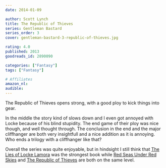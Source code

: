 ```yaml
---
date: 2014-01-09

author: Scott Lynch
title: The Republic of Thieves
series: Gentleman Bastard
series_order: 3
cover: gentleman-bastard-3-republic-of-thieves.jpg

rating: 4.0
published: 2013
goodreads_id: 2890090

categories: ["Fantasy"]
tags: ["Fantasy"]

# Affiliates
amazon_nl: 
audible: 
---
```


The Republic of Thieves opens strong, with a good ploy to kick things into gear.

<!--more-->

In the middle the story kind of slows down and I even got annoyed with Locke because of his blind stupidity. The end game of their ploy was nice though, and well thought through. The conclusion in the end and the major cliffhanger are both very insightfull and a nice addition as it is annoying. Who ends a trilogy with a cliffhanger like that?

Overall the series was quite enjoyable, but in hindsight I still think that [The Lies of Locke Lamora](2013-12-01-Scott-Lynch---The-Lies-of-Locke-Lamora.md) was the strongest book while [Red Seas Under Red Skies](2013-12-19-Scott-Lynch---Red-Seas-under-Red-Skies.md) and [The Republic of Thieves]() are both on the same level.
